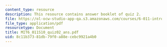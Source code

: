 ```yaml
---
content_type: resource
description: This resource contains answer booklet of quiz 2.
file: https://ol-ocw-studio-app-qa.s3.amazonaws.com/courses/6-011-introduction-to-communication-control-and-signal-processing-spring-2010/8c11b37381db79f0a88ecebc9921a4b0_MIT6_011S10_quiz02_ans.pdf
file_type: application/pdf
resourcetype: Document
title: MIT6_011S10_quiz02_ans.pdf
uid: 8c11b373-81db-79f0-a88e-cebc9921a4b0
---
```

